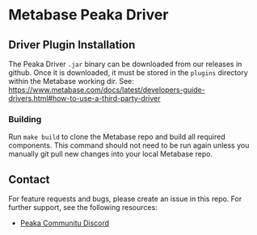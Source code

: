 # Metabase Peaka Driver

## Driver Plugin Installation

The Peaka Driver `.jar` binary can be downloaded from our releases in github. Once it is downloaded,
it must be stored in the `plugins` directory within the Metabase working dir. See: https://www.metabase.com/docs/latest/developers-guide-drivers.html#how-to-use-a-third-party-driver

### Building

Run `make build` to clone the Metabase repo and build all required components. This command should not need
to be run again unless you manually git pull new changes into your local Metabase repo.

## Contact

For feature requests and bugs, please create an issue in this repo. For further support, see the following resources:

- [Peaka Communitu Discord](https://discord.com/invite/peaka)
